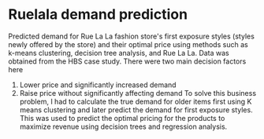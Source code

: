 # Ruelala demand prediction
Predicted demand for Rue La La fashion store's first exposure styles (styles newly offered by the store) and their optimal price using methods such as k-means clustering, decision tree analysis, and Rue La La. Data was obtained from the HBS case study.
There were two main decision factors here 
1. Lower price and significantly increased demand
2. Raise price without significantly affecting
demand
To solve this business problem, I had to calculate the true demand for older items first using K means clustering and later predict the demand for first exposure styles.
This was used to predict the optimal pricing for the products to maximize revenue using decision trees and regression analysis.
